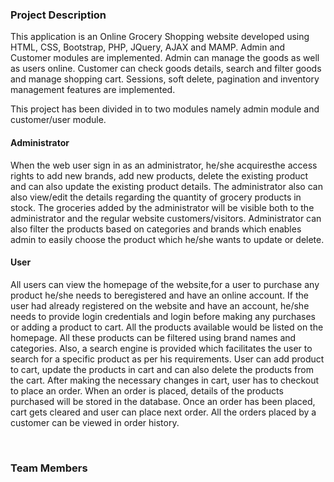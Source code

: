 <h3> Project Description</h3>
<p>This application is an Online Grocery Shopping website developed using HTML, CSS, Bootstrap, PHP, JQuery, AJAX and MAMP. Admin and Customer modules are implemented. Admin can manage the goods as well as users online. Customer can check goods details, search and filter goods and manage shopping cart. Sessions, soft delete, pagination and inventory management features are implemented.</p>
<p>This project has been divided in to two modules namely admin module and 
customer/user module. 
<h4>Administrator </h4>
<p>When the web user sign in as an administrator, he/she acquiresthe access rights to add 
new brands, add new products, delete the existing product and can also update the 
existing product details. The administrator also can also view/edit the details regarding 
the quantity of grocery products in stock. The groceries added by the administrator will 
be visible both to the administrator and the regular website customers/visitors. 
Administrator can also filter the products based on categories and brands which enables 
admin to easily choose the product which he/she wants to update or delete. </p>
<h4>User </h4>
<p>All users can view the homepage of the website,for a user to purchase any product 
he/she needs to beregistered and have an online account. If the user had already 
registered on the website and have an account, he/she needs to provide login 
credentials and login before making any purchases or adding a product to cart. All the 
products available would be listed on the homepage. All these products can be filtered 
using brand names and categories. Also, a search engine is provided which facilitates the 
user to search for a specific product as per his requirements. User can add product to 
cart, update the products in cart and can also delete the products from the cart. After 
making the necessary changes in cart, user has to checkout to place an order. When an 
order is placed, details of the products purchased will be stored in the database. Once 
an order has been placed, cart gets cleared and user can place next order. All the orders 
placed by a customer can be viewed in order history. </p></p>
<br>
<h3> Team Members</h3>
